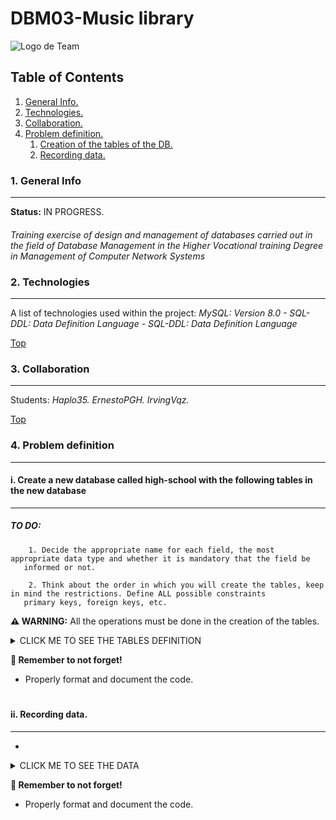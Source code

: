# DBM03-Music library

![Logo de Team](https://github.com/ana-polo/DBM01-pubs/blob/main/DBM.gif "Team logo")


<a name="top"></a>
## Table of Contents
1. [General Info.](#general-info)
2. [Technologies.](#technologies)
3. [Collaboration.](#collaboration)
4. [Problem definition.](#problem-definition)
    1. [Creation of the tables of the DB.](#create)
    2. [Recording data.](#insert)
	

<a name="general-info"></a>
### 1. General Info
***
**Status:** IN PROGRESS.
####
*Training exercise of design and management of databases carried out in the field of Database Management in the Higher Vocational training Degree in Management of Computer Network Systems*

<a name="technologies"></a>
### 2. Technologies
***
A list of technologies used within the project:
*MySQL: Version 8.0 
    - SQL-DDL: Data Definition Language 
    - SQL-DDL: Data Definition Language* 


[Top](#top)
<a name="collaboration"></a>
### 3. Collaboration
***
Students:
*Haplo35.* 
*ErnestoPGH.* 
*IrvingVqz.*


[Top](#top)
<a name="problem-definition"></a>
### 4. Problem definition
***
<a name="create"></a>
#### i. Create a new database called high-school with the following tables in the new database
****
##### TO DO: 
        1. Decide the appropriate name for each field, the most appropriate data type and whether it is mandatory that the field be 
	   informed or not.
	   
        2. Think about the order in which you will create the tables, keep in mind the restrictions. Define ALL possible constraints 
	   primary keys, foreign keys, etc.


**⚠️ WARNING:** All the operations must be done in the creation of the tables.


<details>
    <summary>CLICK ME TO SEE THE TABLES DEFINITION</summary>

*MUSIC* 
	
   - NIF. IDENTIFIER.
   - Name

*THEME* 
	
   - Identifier
   - Title
   - Duration


*CLUB*
	
   - Identifier
   - Name
   - Headquarter
   - Group


*COMPANY*
	
   - Identifier
   - Name
   - Adress
   - Fax
   - Phone. With out the international prefix, we assume it only have one.


*ALBUM*
	
   - Identifier
   - Name
   - Publish_date
   - Company
   - Group


*THEME_ALBUM*
	
   - Theme
   - Album


*MUSIC_GROUP*
	
   - Identifier
   - Name
   - Date of creation
   - Country


*MUSIC_MUSIC_GROUP* 
	
   - Music
   - Group
   - Role in the group

</details>


**👀 Remember to not forget!**
- Properly format and document the code.
#
#

<a name="insert"></a>
#### ii. Recording data.
****
*
 
<details>
    <summary>CLICK ME TO SEE THE DATA</summary>
     
*	
*MUSIC*
	
    1111111111 ;  Adrian Lee  
    1111111112 ;  Adam Clayton  
    1111111113 ;  Bono  
    1111111114 ;  C. Burchill  
    1111114444 ;  Carlos Torero  
    2345678444 ;  Edge  
    3232456547 ;  Phil Collins  
    3333567898 ;  Santiago Auserón  
    3454677777 ;  Jim Kerr  
    4444444444 ;  Larry Jr.Mullen  
    4454321111 ;  Luis Auserón  
    5454532222 ;  Paul Young  
    5555678976 ;  Enrique Sierra  
    5556787777 ;  J.L. Giménez  
    5656378999 ;  Soledad Giménez  
    6666667885 ;  Nacho Maño  
    7654323234 ;  P. van Hooke  
    7876543428 ;  Tony Banks  
    8884566666 ;  M. Rutherford


*THEME*
	
    1  ;  20th Century Promise ;  4  
    2  ;  37 grados            ;  4  
    3  ;  4th of July          ;  3  
    4  ;  7 Deadly Sins        ;  6  
    5  ;  A cara o cruz        ;  5  
    6  ;  A sort of homecoming ;  3  
    7  ;  Afterglow            ;  4  
    8  ;  Al atardecer         ;  4  
    9  ;  Al sur               ;  3  
    10 ;  Alive And Kicking    ;  4  
    11 ;  All The things She.. ;  4  
    12 ;  Alma de blues        ;  4  
    13 ;  And The Band ...     ;  4  
    14 ;  Andas junto a mí     ;  3  
    15 ;  Annabel Lee          ;  3  
    16 ;  Anything she does    ;  3  
    17 ;  Artitoestoy          ;  4  
    18 ;  Asoma el llanto      ;  3  
    19 ;  Babyface             ;  4  
    20 ;  Bad                  ;  2  
    21 ;  Barbara del campo    ;  4  
    22 ;  Beautiful day        ;  5  
    23 ;  Before               ;  4  
    24 ;  Black and blue       ;  3  
    25 ;  Blame                ;  4  
    26 ;  Book of Brilliant... ;  5  
    27 ;  Brazilian            ;  4  
    28 ;  Cada historia        ;  3  
    29 ;  Cant dance           ;  4  
    30 ;  Careful In Career    ;  4  
    31 ;  Carpet crawlers      ;  4  
    32 ;  Cinema show          ;  5  
    33 ;  Come A Long Way      ;  2  
    34 ;  Cómo hemos cambiado  ;  3  
    35 ;  Criminal World       ;  5  
    36 ;  Cuando quiero sol    ;  5  
    37 ;  Daddys Goma pay for  ;  5  
    38 ;  Dance on a volcano   ;  4  
    39 ;  De puntillas         ;  3  
    40 ;  De sol a sol         ;  4  
    41 ;  Dirty day            ;  5  
    42 ;  Domino               ;  5  
    43 ;  Dont                 ;  4  
    44 ;  Dreaming while ...   ;  4  
    45 ;  Driving the last...  ;  4  
    46 ;  E.de C. instrumental ;  3  
    47 ;  East At Easter       ;  4  
    48 ;  El canto del gallo   ;  5  
    49 ;  El hombre de papel   ;  2  
    50 ;  El nadador           ;  3  
    51 ;  Elvis Presley & USA  ;  3 


*COMPANY*
	
    001 ;  Island     ;  67 ;  JB St.  ;       78782222 ;       72724444  
    002 ;  ARIOLA     ;  Aragón 204    ;      913667889 ;      913667890  
    003 ;  WEA        ;  L Hoyos 42    ;      932401212 ;      932401213  
    004 ;  Virgin     ;  2 ; 23th St.  ;       20812445 ;       20812446  
    005 ;  ATLANTIC   ;  12 ;  E St.   ;        5481223 ;        5482312  
    006 ;  PoliDiscos ;  Camí de Vera  ;        3870001 ;        3870000  
    007 ;  PoliDiscos ;  Polynesia St. ;      942380540 ;      942380522


*MUSIC_GROUP*
	
    001 ;  U2                   ;  1977-01-01 ;  Inglaterra  
    002 ;  Simple Minds         ;  1979-02-09 ;  Inglaterra  
    003 ;  Mike + The Mechanics ;  1988-04-06 ;  Inglaterra  
    004 ;  Genesis              ;  1975-10-10 ;  Inglaterra  
    005 ;  Presuntos Implicados ;  1985-11-01 ;  España  
    006 ;  Radio Futura         ;  1980-01-07 ;  España


*CLUB*
	
    001 ;  Zoomanía        ;  33, Abbey Road       ;  001  
    002 ;  u2foryou        ;  23, 11th Street      ;  001  
    003 ;  Ché U2          ;  C/ Almussafes 59     ;  001  
    004 ;  Troglominds     ;  C/ Lepe 22           ;  002  
    005 ;  Mentes Fuertes  ;  Ramón y Cajal 14     ;  002  
    006 ;  The best mind   ;  24,   Homeround      ;  002  
    007 ;  Genefans        ;  C/ Visitación 34     ;  004  
    008 ;  Fanaticgens     ;  Av. H. Dominicos 155 ;  004  
    009 ;  Futuristas      ;  C/Alboraya 10        ;  006  
    010 ;  Machines        ;  Calle 3,  Lab 3      ;  003  
    011 ;  Jardín Botánico ;  203, Valencia 46004  ;  006  
    012 ;  Bonoculture     ;  12, East Av.         ;  001  
    013 ;  Waterfront      ;  C/Martín Blas 22     ;  002  
    014 ;  FanMike         ;  Beverly Hills 90210  ;  003  
    015 ;  Presuntos       ;  C/ Albacete 12       ;  005  
    016 ;  Implicado       ;  Torrejón de Ardoz 12 ;  005  
    017 ;  Los Culpables   ;  C/ Maria Cristina 67 ;  005 


*ALBUM*
	
    001 ;  October              ;  1981-10-12 ;  001 ;  001  
    002 ;  Zooropa              ;  1994-08-10 ;  001 ;  001  
    003 ;  The unforgettable fi ;  1983-03-07 ;  001 ;  001  
    004 ;  Achtung baby         ;  1991-12-09 ;  001 ;  001  
    005 ;  Once upon a time     ;  1985-10-10 ;  004 ;  002  
    006 ;  Good news F.N. world ;  1995-11-12 ;  004 ;  002  
    007 ;  Sparkle in the rain  ;  1984-03-03 ;  004 ;  002  
    008 ;  Sister feelings call ;  1981-03-04 ;  004 ;  002  
    009 ;  Living years         ;  1988-04-02 ;  005 ;  003  
    010 ;  Word of mouth        ;  1991-05-07 ;  005 ;  003  
    011 ;  We cant dance        ;  1991-02-02 ;  005 ;  004  
    012 ;  Invisible touch      ;  1986-03-03 ;  005 ;  004  
    013 ;  Seconds out          ;  1986-08-08 ;  005 ;  004  
    014 ;  De sol a sol         ;  1987-01-08 ;  003 ;  005  
    015 ;  Ser de agua          ;  1991-02-05 ;  003 ;  005  
    016 ;  Alma de blues        ;  1989-02-03 ;  003 ;  005  
    017 ;  La ley del desierto  ;  1984-03-02 ;  002 ;  006  
    018 ;  La canción de JPerro ;  1987-04-03 ;  002 ;  006


*THEME_ALBUM*
	
    19 ;  002  
    37 ;  002  
    41 ;  002  
    3  ;  003  
    6  ;  003  
    20 ;  003  
    51 ;  003  
    17 ;  004  
    10 ;  005  
    11 ;  005  
    33 ;  005  
    4  ;  006  
    13 ;  006  
    35 ;  006  
    26 ;  007  
    47 ;  007  
    1  ;  008  
    30 ;  008  
    22 ;  009  
    24 ;  009  
    25 ;  009  
    43 ;  009  
    23 ;  010  
    29 ;  011  
    44 ;  011  
    45 ;  011  
    16 ;  012  
    27 ;  012  
    42 ;  012  
    7  ;  013  
    31 ;  013  
    32 ;  013  
    38 ;  013  
    9  ;  014  
    40 ;  014  
    8  ;  015  
    14 ;  015  
    21 ;  015  
    34 ;  015  
    36 ;  015  
    39 ;  015  
    12 ;  016  
    18 ;  016  
    28 ;  016  
    46 ;  017  
    50 ;  017  
    2  ;  018  
    5  ;  018  
    15 ;  018  
    48 ;  018  
    49 ;  018 


*MUSIC_MUSIC_GROUP*

    1111111111 ;  003 ;  teclado  
    1111111112 ;  001 ;  bajo  
    1111111113 ;  001 ;  voz  
    1111111114 ;  002 ;  guitarra  
    1111114444 ;  006 ;  batería  
    2345678444 ;  001 ;  guitarra  
    3232456547 ;  004 ;  voz  
    3333567898 ;  006 ;  voz  
    3454677777 ;  002 ;  voz  
    4444444444 ;  001 ;  batería  
    4454321111 ;  006 ;  bajo  
    5454532222 ;  003 ;  voz  
    5555678976 ;  006 ;  guitarra  
    5556787777 ;  005 ;  guitarra  
    5656378999 ;  005 ;  voz  
    6666667885 ;  005 ;  bajo  
    7654323234 ;  003 ;  batería  
    7876543428 ;  004 ;  teclado  
    8884566666 ;  003 ;  bajo  
    8884566666 ;  004 ;  bajo
</details>


**👀 Remember to not forget!**
- Properly format and document the code.		 
 
